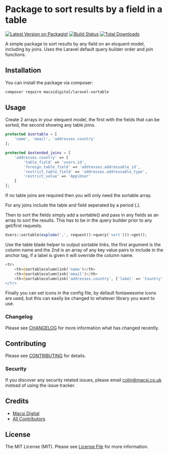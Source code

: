 # Package to sort results by a field in a table

[![Latest Version on Packagist](https://img.shields.io/packagist/v/macsidigital/laravel-searchable.svg?style=flat-square)](https://packagist.org/packages/macsidigital/laravel-sortable)
[![Build Status](https://img.shields.io/travis/macsidigital/laravel-searchable/master.svg?style=flat-square)](https://travis-ci.org/MacsiDigital/laravel-searchable)
[![Total Downloads](https://img.shields.io/packagist/dt/macsidigital/laravel-searchable.svg?style=flat-square)](https://packagist.org/packages/macsidigital/laravel-sortable)

A simple package to sort results by any field on an eloquent model, including by joins.  Uses the Laravel default query builder order and join functions.

## Installation

You can install the package via composer:

```bash
composer require macsidigital/laravel-sortable
```

## Usage

Create 2 arrays in your elequent model, the first with the fields that can be sorted, the second showing any table joins.

``` php
protected $sortable = [
    'name', 'email', 'addresses.country'
];

protected $extended_joins = [
    'addresses.country' => [
        'table_field' => 'users.id',
        'foreign_table_field' => 'addresses.addressable_id',
        'restrict_table_field' => 'addresses.addressable_type',
        'restrict_value' => 'App\User'
    ]
];
```

If no table joins are required then you will only need the sortable array.

For any joins include the table and field seperated by a period (.).

Then to sort the fields simply add a sortable() and pass in any fields as an array to sort the results. This has to be in the query builder prior to any get/first requests.

``` php
Users::sortable(explode(',', request()->query('sort')))->get();
```

Use the table blade helper to output sortable links, the first argument is the column name and the 2nd is an array of any key value pairs to include in the anchor tag, if a label is given it will override the column name.

``` php
<tr>
    <th>@sortablecolumnlink('name')</th>
    <th>@sortablecolumnlink('email')</th>
    <th>@sortablecolumnlink('addresses.country', ['label' => 'Country', 'class' => 'country])</th>
</tr>
```

Finally you can set icons in the config file, by default fontawesome icons are used, but this can easily be changed to whatever library you want to use.

### Changelog

Please see [CHANGELOG](CHANGELOG.md) for more information what has changed recently.

## Contributing

Please see [CONTRIBUTING](CONTRIBUTING.md) for details.

### Security

If you discover any security related issues, please email colin@macsi.co.uk instead of using the issue tracker.

## Credits

- [Macsi Digital](https://github.com/mancsidigital)
- [All Contributors](../../contributors)

## License

The MIT License (MIT). Please see [License File](LICENSE.md) for more information.
